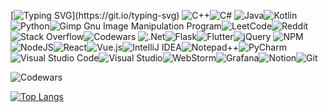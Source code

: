 [![Typing SVG](https://readme-typing-svg.demolab.com?font=Montserrat&weight=700&size=23&pause=1000&color=4EBE2B&width=435&lines=Hello!+My+name+is+Hanakor.)](https://git.io/typing-svg)
![C++](https://img.shields.io/badge/c++-%2300599C.svg?style=for-the-badge&logo=c%2B%2B&logoColor=white)![C#](https://img.shields.io/badge/c%23-%23239120.svg?style=for-the-badge&logo=csharp&logoColor=white)	![Java](https://img.shields.io/badge/java-%23ED8B00.svg?style=for-the-badge&logo=openjdk&logoColor=white)![Kotlin](https://img.shields.io/badge/kotlin-%237F52FF.svg?style=for-the-badge&logo=kotlin&logoColor=white)![Python](https://img.shields.io/badge/python-3670A0?style=for-the-badge&logo=python&logoColor=ffdd54)![Gimp Gnu Image Manipulation Program](https://img.shields.io/badge/Gimp-657D8B?style=for-the-badge&logo=gimp&logoColor=FFFFFF)![LeetCode](https://img.shields.io/badge/LeetCode-000000?style=for-the-badge&logo=LeetCode&logoColor=#d16c06)![Reddit](https://img.shields.io/badge/Reddit-%23FF4500.svg?style=for-the-badge&logo=Reddit&logoColor=white)![Stack Overflow](https://img.shields.io/badge/-Stackoverflow-FE7A16?style=for-the-badge&logo=stack-overflow&logoColor=white)![Codewars](https://img.shields.io/badge/Codewars-B1361E?style=for-the-badge&logo=codewars&logoColor=grey)	![.Net](https://img.shields.io/badge/.NET-5C2D91?style=for-the-badge&logo=.net&logoColor=white)![Flask](https://img.shields.io/badge/flask-%23000.svg?style=for-the-badge&logo=flask&logoColor=white)![Flutter](https://img.shields.io/badge/Flutter-%2302569B.svg?style=for-the-badge&logo=Flutter&logoColor=white)![jQuery](https://img.shields.io/badge/jquery-%230769AD.svg?style=for-the-badge&logo=jquery&logoColor=white)	![NPM](https://img.shields.io/badge/NPM-%23CB3837.svg?style=for-the-badge&logo=npm&logoColor=white)![NodeJS](https://img.shields.io/badge/node.js-6DA55F?style=for-the-badge&logo=node.js&logoColor=white)![React](https://img.shields.io/badge/react-%2320232a.svg?style=for-the-badge&logo=react&logoColor=%2361DAFB)![Vue.js](https://img.shields.io/badge/vuejs-%2335495e.svg?style=for-the-badge&logo=vuedotjs&logoColor=%234FC08D)![IntelliJ IDEA](https://img.shields.io/badge/IntelliJIDEA-000000.svg?style=for-the-badge&logo=intellij-idea&logoColor=white)![Notepad++](https://img.shields.io/badge/Notepad++-90E59A.svg?style=for-the-badge&logo=notepad%2b%2b&logoColor=black)![PyCharm](https://img.shields.io/badge/pycharm-143?style=for-the-badge&logo=pycharm&logoColor=black&color=black&labelColor=green)![Visual Studio Code](https://img.shields.io/badge/Visual%20Studio%20Code-0078d7.svg?style=for-the-badge&logo=visual-studio-code&logoColor=white)![Visual Studio](https://img.shields.io/badge/Visual%20Studio-5C2D91.svg?style=for-the-badge&logo=visual-studio&logoColor=white)![WebStorm](https://img.shields.io/badge/webstorm-143?style=for-the-badge&logo=webstorm&logoColor=white&color=black)![Grafana](https://img.shields.io/badge/grafana-%23F46800.svg?style=for-the-badge&logo=grafana&logoColor=white)![Notion](https://img.shields.io/badge/Notion-%23000000.svg?style=for-the-badge&logo=notion&logoColor=white)![Git](https://img.shields.io/badge/git-%23F05033.svg?style=for-the-badge&logo=git&logoColor=white)

![Codewars](https://www.codewars.com/users/Hanakorchik/badges/large)


[![Top Langs](https://github-readme-stats.vercel.app/api/top-langs/?username=Hanakorov&layout=compact&card_width=1000&theme=dark)](https://github.com/anuraghazra/github-readme-stats)
